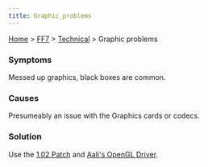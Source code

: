 ```yaml
---
title: Graphic_problems
---
```


[Home](../../index.md) > [FF7](../../FF7.md) > [Technical](../Technical.md) > Graphic problems

### Symptoms

Messed up graphics, black boxes are common.

### Causes

Presumeably an issue with the Graphics cards or codecs.

### Solution

Use the [1.02 Patch](http://aaronserv.dyndns.org/hosting/ffsf/downloads/ff7_1.02.zip) and [Aali's OpenGL Driver](http://forums.qhimm.com/index.php?topic=8306.0).

